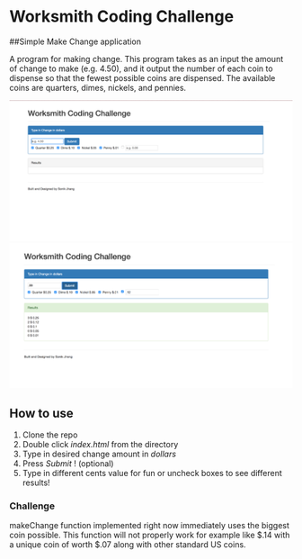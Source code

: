 # Worksmith Coding Challenge

##Simple Make Change application

A program for making change. This program takes as an input the amount of change to make (e.g.   4.50), and it output the number of each coin to dispense so that the fewest possible coins are dispensed. The available coins are quarters, dimes, nickels, and pennies.

![alt text](assets/splash.png)
![alt text](assets/splash_with_results.png)

## How to use

1. Clone the repo
2. Double click *index.html* from the directory
3. Type in desired change amount in *dollars*
4. Press *Submit* !
(optional)
5. Type in different cents value for fun or uncheck boxes to see different results!

### Challenge

makeChange function implemented right now immediately uses the biggest coin possible. This function will not properly work for example like $.14 with a unique coin of worth $.07 along with other standard US coins.
